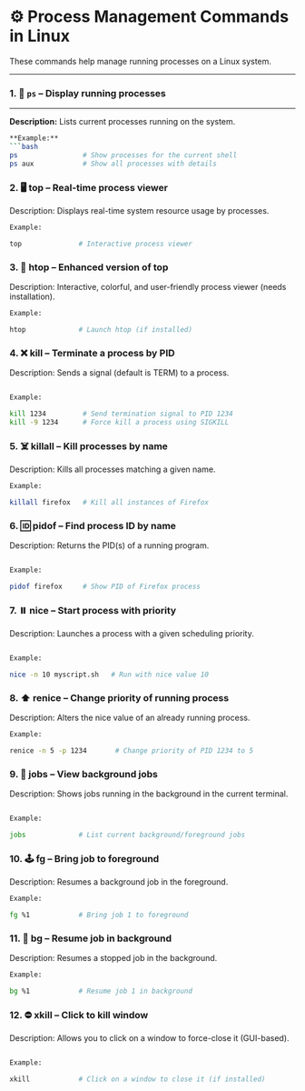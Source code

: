 # ⚙️ Process Management Commands in Linux

These commands help manage running processes on a Linux system.

---

### 1. 🧾 `ps` – Display running processes  
___
**Description:** Lists current processes running on the system. 

```bash
**Example:**  
```bash
ps                # Show processes for the current shell
ps aux            # Show all processes with details

```


### 2. 🖥️ top – Real-time process viewer

Description: Displays real-time system resource usage by processes.


```bash
Example:

top              # Interactive process viewer

```

### 3. 🚀 htop – Enhanced version of top

Description: Interactive, colorful, and user-friendly process viewer (needs installation).


```bash
Example:

htop             # Launch htop (if installed)

```

### 4. ❌ kill – Terminate a process by PID

Description: Sends a signal (default is TERM) to a process.

```bash

Example:

kill 1234         # Send termination signal to PID 1234
kill -9 1234      # Force kill a process using SIGKILL


```

### 5. ☠️ killall – Kill processes by name

Description: Kills all processes matching a given name.


```bash
Example:

killall firefox   # Kill all instances of Firefox


```

### 6. 🆔 pidof – Find process ID by name

Description: Returns the PID(s) of a running program.


```bash

Example:

pidof firefox     # Show PID of Firefox process


```

### 7. ⏸️ nice – Start process with priority

Description: Launches a process with a given scheduling priority.


```bash

Example:

nice -n 10 myscript.sh   # Run with nice value 10


```

### 8. ⬆️ renice – Change priority of running process

Description: Alters the nice value of an already running process.

```bash
Example:

renice -n 5 -p 1234       # Change priority of PID 1234 to 5

```

### 9. 🧵 jobs – View background jobs

Description: Shows jobs running in the background in the current terminal.

```bash

Example:

jobs             # List current background/foreground jobs


```

### 10. 🕹️ fg – Bring job to foreground

Description: Resumes a background job in the foreground.


```bash
Example:

fg %1            # Bring job 1 to foreground


```

### 11. 🧩 bg – Resume job in background

Description: Resumes a stopped job in the background.



```bash
Example:

bg %1            # Resume job 1 in background


```

### 12. ⛔ xkill – Click to kill window

Description: Allows you to click on a window to force-close it (GUI-based).

```bash

Example:

xkill            # Click on a window to close it (if installed)
```